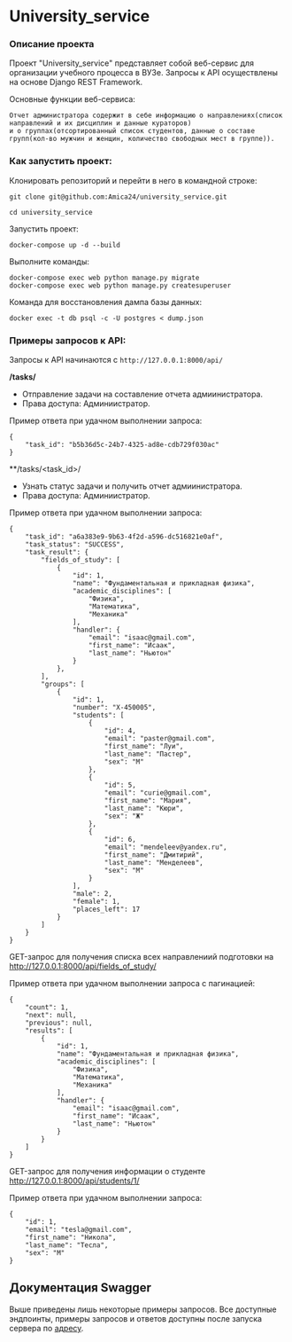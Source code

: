 # University_service
### Описание проекта

Проект "University_service" представляет собой веб-сервис для организации учебного процесса в ВУЗе.
Запросы к API осуществлены на основе Django REST Framework.

Основные функции веб-сервиса:

```
Отчет администратора содержит в себе информацию о направлениях(список направлений и их дисциплин и данные кураторов) 
и о группах(отсортированный список студентов, данные о составе групп(кол-во мужчин и женщин, количество свободных мест в группе)).
```

### Как запустить проект:

Клонировать репозиторий и перейти в него в командной строке:

```
git clone git@github.com:Amica24/university_service.git
```

```
cd university_service
```

Запустить проект:

```
docker-compose up -d --build
```
Выполните команды:
```
docker-compose exec web python manage.py migrate
docker-compose exec web python manage.py createsuperuser
```
Команда для восстановления дампа базы данных:
```
docker exec -t db psql -c -U postgres < dump.json
```

### Примеры запросов к API:

Запросы к API начинаются с `http://127.0.0.1:8000/api/`


**/tasks/**

* Отправление задачи на составление отчета адмиинистратора.
* Права доступа: Админиистратор.

Пример ответа при удачном выполнении запроса:
```
{
    "task_id": "b5b36d5c-24b7-4325-ad8e-cdb729f030ac"
}
```

**/tasks/<task_id>/

* Узнать статус задачи и получить отчет адмиинистратора.
* Права доступа: Админиистратор.

Пример ответа при удачном выполнении запроса:

```
{
    "task_id": "a6a383e9-9b63-4f2d-a596-dc516821e0af",
    "task_status": "SUCCESS",
    "task_result": {
        "fields_of_study": [
            {
                "id": 1,
                "name": "Фундаментальная и прикладная физика",
                "academic_disciplines": [
                    "Физика",
                    "Математика",
                    "Механика"
                ],
                "handler": {
                    "email": "isaac@gmail.com",
                    "first_name": "Исаак",
                    "last_name": "Ньютон"
                }
            },
        ],
        "groups": [
            {
                "id": 1,
                "number": "X-450005",
                "students": [
                    {
                        "id": 4,
                        "email": "paster@gmail.com",
                        "first_name": "Луи",
                        "last_name": "Пастер",
                        "sex": "М"
                    },
                    {
                        "id": 5,
                        "email": "curie@gmail.com",
                        "first_name": "Мария",
                        "last_name": "Кюри",
                        "sex": "Ж"
                    },
                    {
                        "id": 6,
                        "email": "mendeleev@yandex.ru",
                        "first_name": "Дмитирий",
                        "last_name": "Менделеев",
                        "sex": "М"
                    }
                ],
                "male": 2,
                "female": 1,
                "places_left": 17
            }
        ]
    }
}

```
GET-запрос для получения списка всех направлениий подготовки на
http://127.0.0.1:8000/api/fields_of_study/

Пример ответа при удачном выполнении запроса с пагинацией:

```
{
    "count": 1,
    "next": null,
    "previous": null,
    "results": [
        {
            "id": 1,
            "name": "Фундаментальная и прикладная физика",
            "academic_disciplines": [
                "Физика",
                "Математика",
                "Механика"
            ],
            "handler": {
                "email": "isaac@gmail.com",
                "first_name": "Исаак",
                "last_name": "Ньютон"
            }
        }
    ]
}

```

GET-запрос для получения информации о cтуденте
http://127.0.0.1:8000/api/students/1/


Пример ответа при удачном выполнении запроса:


```
{
    "id": 1,
    "email": "tesla@gmail.com",
    "first_name": "Никола",
    "last_name": "Тесла",
    "sex": "М"
}
```
## Документация Swagger

Выше приведены лишь некоторые примеры запросов. Все доступные эндпоинты, примеры
запросов и ответов доступны после запуска сервера по [адресу](http://127.0.0.1:8000/swagger/).